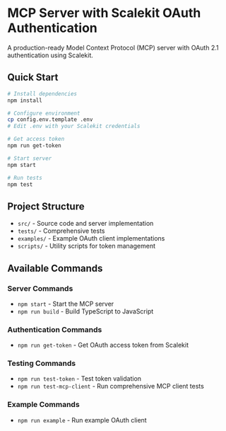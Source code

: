 # MCP Server with Scalekit OAuth Authentication

A production-ready Model Context Protocol (MCP) server with OAuth 2.1 authentication using Scalekit.

## Quick Start

```bash
# Install dependencies
npm install

# Configure environment
cp config.env.template .env
# Edit .env with your Scalekit credentials

# Get access token
npm run get-token

# Start server
npm start

# Run tests
npm test
```

## Project Structure

- `src/` - Source code and server implementation
- `tests/` - Comprehensive tests
- `examples/` - Example OAuth client implementations
- `scripts/` - Utility scripts for token management

## Available Commands

### Server Commands
- `npm start` - Start the MCP server
- `npm run build` - Build TypeScript to JavaScript

### Authentication Commands
- `npm run get-token` - Get OAuth access token from Scalekit

### Testing Commands
- `npm run test-token` - Test token validation
- `npm run test-mcp-client` - Run comprehensive MCP client tests

### Example Commands
- `npm run example` - Run example OAuth client
